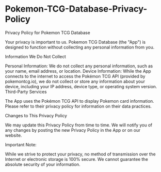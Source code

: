 # Pokemon-TCG-Database-Privacy-Policy

Privacy Policy for Pokemon TCG Database

Your privacy is important to us. Pokemon TCG Database (the "App") is designed to function without collecting any personal information from you.

Information We Do Not Collect

Personal Information: We do not collect any personal information, such as your name, email address, or location.
Device Information: While the App connects to the internet to access the Pokémon TCG API (provided by pokemontcg.io), we do not collect or store any information about your device, including your IP address, device type, or operating system version.
Third-Party Services

The App uses the Pokémon TCG API to display Pokemon card information. Please refer to their privacy policy for information on their data practices.

Changes to This Privacy Policy

We may update this Privacy Policy from time to time. We will notify you of any changes by posting the new Privacy Policy in the App or on our website.

Important Note:

While we strive to protect your privacy, no method of transmission over the Internet or electronic storage is 100% secure. We cannot guarantee the absolute security of your information.
